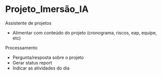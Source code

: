 # Projeto_Imersão_IA

Assistente de projetos
- Alimentar com conteúdo do projeto (cronograma, riscos, eap, equipe, etc)
  
Processamento
- Pergunta/resposta sobre o projeto
- Gerar status report
- Indicar as atividades do dia
